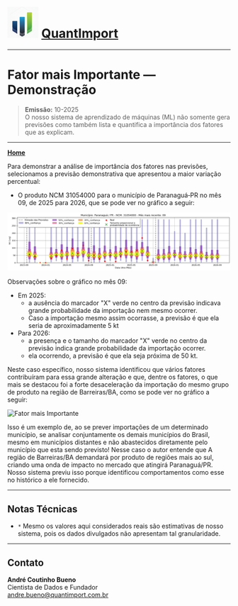 # <img src="logo.png" alt="Logo QuantImport" width="70"> [QuantImport](https://quantimportbrazil.github.io/Sobre/)

---

# Fator mais Importante — Demonstração

> **Emissão:** 10-2025  
> O nosso sistema de aprendizado de máquinas (ML) não somente gera previsões como também lista e quantifica a importância dos fatores que as explicam.

---

**[Home](https://quantimportbrazil.github.io/Sobre/)**

Para demonstrar a análise de importância dos fatores nas previsões, selecionamos a previsão demonstrativa que apresentou a maior variação percentual: 
   * O produto NCM 31054000 para o município de Paranaguá‑PR no mês 09, de 2025 para 2026, que se pode ver no gráfico a seguir:

![Gráfico de Previsão — 31054000](31054000.png)

Observações sobre o gráfico no mês 09:
- Em 2025:  
  * a ausência do marcador "X" verde no centro da previsão indicava grande probabilidade da importação nem mesmo ocorrer.
  * Caso a importação mesmo assim ocorrasse, a previsão é que ela seria de aproximadamente 5 kt
- Para 2026:
  * a presença e o tamanho do marcador "X" verde no centro da previsão indica grande probabilidade da importação ocorrer.
  * ela ocorrendo, a previsão é que ela seja próxima de 50 kt.

Neste caso específico, nosso sistema identificou que vários fatores contribuíram para essa grande alteração e que, dentre os fatores, o que mais se destacou foi a forte desaceleração da importação do mesmo grupo de produto na região de Barreiras/BA, como se pode ver no gráfico a seguir:

![Fator mais Importante](fator_mais_importante.png)

Isso é um exemplo de, ao se prever importações de um determinado município, se analisar conjuntamente os demais municípios do Brasil, mesmo em municípios distantes e não abastecidos diretamente pelo município que esta sendo previsto! Nesse caso o autor entende que A região de Barreiras/BA demandará por produto de regiões mais ao sul, criando uma onda de impacto no mercado que atingirá Paranaguá/PR. Nosso sistema previu isso porque identificou comportamentos como esse no histórico a ele fornecido.

---

## Notas Técnicas
* `*` Mesmo os valores aqui considerados reais são estimativas de nosso sistema, pois os dados divulgados não apresentam tal granularidade.  

---

## Contato
**André Coutinho Bueno**  
Cientista de Dados e Fundador  
[andre.bueno@quantimport.com.br](mailto:andre.bueno@quantimport.com.br)
